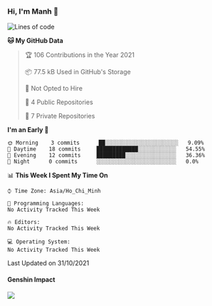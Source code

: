 ### Hi, I'm Manh 👋

<!--START_SECTION:waka-->
![Lines of code](https://img.shields.io/badge/From%20Hello%20World%20I%27ve%20Written-74840%20lines%20of%20code-blue)

**🐱 My GitHub Data** 

> 🏆 106 Contributions in the Year 2021
 > 
> 📦 77.5 kB Used in GitHub's Storage 
 > 
> 🚫 Not Opted to Hire
 > 
> 📜 4 Public Repositories 
 > 
> 🔑 7 Private Repositories  
 > 
**I'm an Early 🐤** 

```text
🌞 Morning    3 commits      ██░░░░░░░░░░░░░░░░░░░░░░░   9.09% 
🌆 Daytime    18 commits     █████████████░░░░░░░░░░░░   54.55% 
🌃 Evening    12 commits     █████████░░░░░░░░░░░░░░░░   36.36% 
🌙 Night      0 commits      ░░░░░░░░░░░░░░░░░░░░░░░░░   0.0%

```


📊 **This Week I Spent My Time On** 

```text
⌚︎ Time Zone: Asia/Ho_Chi_Minh

💬 Programming Languages: 
No Activity Tracked This Week

🔥 Editors: 
No Activity Tracked This Week

💻 Operating System: 
No Activity Tracked This Week

```


 Last Updated on 31/10/2021
<!--END_SECTION:waka-->

#### Genshin Impact
![](https://api.mn07.xyz/genshin/card/42384502?)
